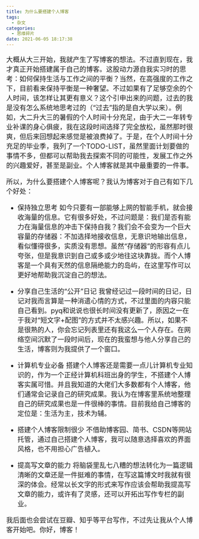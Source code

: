 ```yaml
---
title: 为什么要搭建个人博客
tags:
  - 杂文
categories:
  - 思维碎片
date: 2021-06-05 18:17:38
---
```


<font size=4>

大概从大三开始，我就产生了写博客的想法。不过直到现在，我才真正开始搭建属于自己的博客。这股动力源自我实习时的思考：如何保持生活与工作之间的平衡？当然，在高强度的工作之下，目前看来保持平衡是一种奢望。不过如果有了足够空余的个人时间，该怎样让其更有意义？这个引申出来的问题，过去的我是没有怎么系统地思考过的（“过去”指的是自大学以来）。例如，大二升大三的暑假的个人时间十分充足，由于大二一年转专业补课的身心俱疲，我在这段时间选择了完全放松，虽然那时很爽，但后来回想起来感觉是被浪费掉了。于是，在个人时间十分充足的毕业季，我列了一个TODO-LIST，虽然里面计划要做的事情不多，但都可以帮助我去探索不同的可能性，发展工作之外的兴趣爱好，甚至是副业。个人博客就是其中最重要的一件事。

所以，为什么要搭建个人博客呢？我认为博客对于自己有如下几个好处：
- 保持独立思考
如今只要有一部能够上网的智能手机，就会接收海量的信息。它有很多好处，不过问题是：我们是否有能力在海量信息的冲击下保持自我？我们会不会变为一个巨大容量的存储器：不加选择地接收信息，无意识地输出信息，看似懂得很多，实质没有思想。虽然“存储器”的形容有点儿夸张，但是我意识到自己或多或少地往这块靠拢。而个人博客是一个具有天然的信息隔绝能力的岛屿，在这里写作可以更好地帮助我沉淀自己的想法。

- 分享自己生活的“公开”日记
我曾经记过一段时间的日记，日记对我而言算是一种消遣心情的方式，不过里面的内容只能自己看到。pyq和说说也很长时间没有更新了，原因之一在于我对“短文字+配图”的方式并不太感兴趣。所以，如果不是很熟的人，你会忘记列表里还有我这么一个人存在。在网络空间沉默了一段时间后，现在的我蛮想与他人分享自己的生活，博客则为我提供了一个窗口。

- 计算机专业必备
搭建个人博客还是需要一点儿计算机专业知识的，作为一个正经计算机科班出身的学生，不搭建个人博客实属可惜。并且我知道的大佬们大多数都有个人博客，他们通常会记录自己的研究成果。我认为在博客里系统地整理自己的研究成果也是一件很棒的事情。目前我给自己博客的定位是：生活为主，技术为辅。

- 搭建个人博客限制很少
不借助博客园、简书、CSDN等网站托管，通过自己搭建个人博客，我可以随意选择喜欢的界面风格，也不用担心广告植入。

- 提高写文章的能力
将脑袋里乱七八糟的想法转化为一篇逻辑清晰的文章还是一件挺难的事情，在写这篇博文时我就有很深的体会。经常以长文字的形式来写作应该会帮助我提高写文章的能力，或许有了灵感，还可以开拓出写作专栏的副业。

我后面也会尝试在豆瓣、知乎等平台写作，不过先让我从个人博客开始吧。你好，博客！

</font>